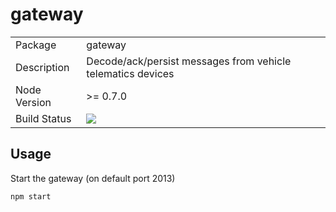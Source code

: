 # gateway

<table>
<tr> 
<td>Package</td><td>gateway</td>
</tr>
<tr>
<td>Description</td>
<td>Decode/ack/persist messages from vehicle telematics devices</td>
</tr>
<tr>
<td>Node Version</td>
<td>>= 0.7.0</td>
</tr>
<tr>
<td>Build Status</td>
<td>
<a href='https://travis-ci.org/nordus/gateway'>
<img src='https://secure.travis-ci.org/nordus/gateway.png?branch=master' />
</a>
</td>
</tr>
</table>

## Usage
Start the gateway (on default port 2013)

    npm start